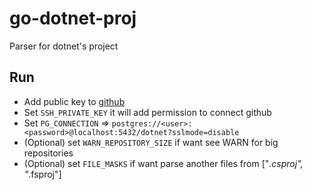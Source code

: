 # go-dotnet-proj
Parser for dotnet's project

## Run

* Add public key to [github](https://github.com/settings/keys)
* Set `SSH_PRIVATE_KEY` it will add permission to connect github 
* Set `PG_CONNECTION` => `postgres://<user>:<password>@localhost:5432/dotnet?sslmode=disable`
* (Optional) set `WARN_REPOSITORY_SIZE` if want see WARN for big repositories
* (Optional) set `FILE_MASKS` if want parse another files from ["*.csproj", "*.fsproj"]